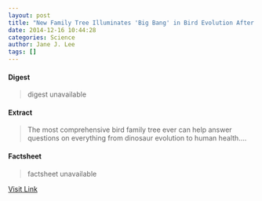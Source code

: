 ```yaml
---
layout: post
title: "New Family Tree Illuminates 'Big Bang' in Bird Evolution After Dinosaur Extinction"
date: 2014-12-16 10:44:28
categories: Science
author: Jane J. Lee
tags: []
---
```



#### Digest
>digest unavailable

#### Extract
>The most comprehensive bird family tree ever can help answer questions on everything from dinosaur evolution to human health....

#### Factsheet
>factsheet unavailable

[Visit Link](http://feeds.nationalgeographic.com/~r/ng/News/News_Main/~3/fEMIf0qXYfM/)



